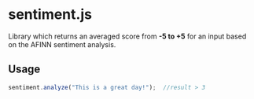 # sentiment.js
Library which returns an averaged score from **-5 to +5** for an input based on the AFINN sentiment analysis.


## Usage

```javascript
sentiment.analyze("This is a great day!");  //result > 3
```
